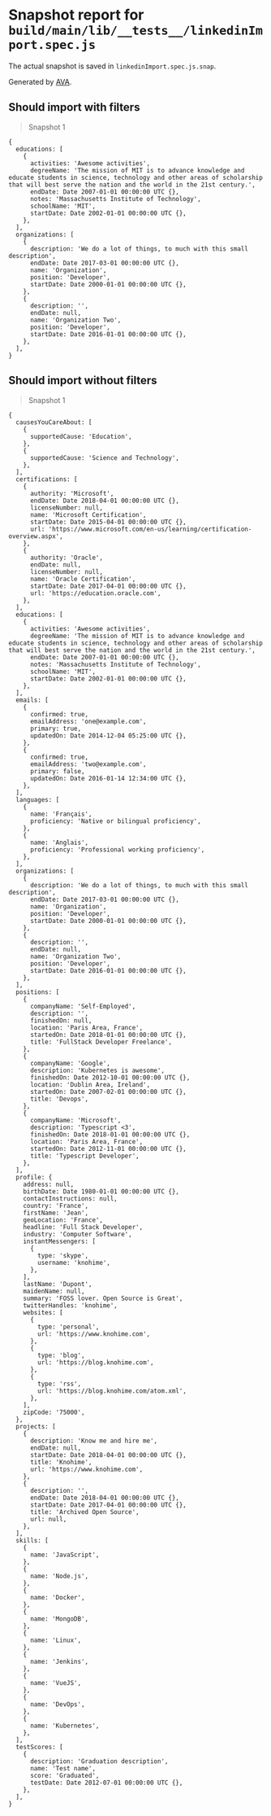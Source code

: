 # Snapshot report for `build/main/lib/__tests__/linkedinImport.spec.js`

The actual snapshot is saved in `linkedinImport.spec.js.snap`.

Generated by [AVA](https://ava.li).

## Should import with filters

> Snapshot 1

    {
      educations: [
        {
          activities: 'Awesome activities',
          degreeName: 'The mission of MIT is to advance knowledge and educate students in science, technology and other areas of scholarship that will best serve the nation and the world in the 21st century.',
          endDate: Date 2007-01-01 00:00:00 UTC {},
          notes: 'Massachusetts Institute of Technology',
          schoolName: 'MIT',
          startDate: Date 2002-01-01 00:00:00 UTC {},
        },
      ],
      organizations: [
        {
          description: 'We do a lot of things, to much with this small description',
          endDate: Date 2017-03-01 00:00:00 UTC {},
          name: 'Organization',
          position: 'Developer',
          startDate: Date 2000-01-01 00:00:00 UTC {},
        },
        {
          description: '',
          endDate: null,
          name: 'Organization Two',
          position: 'Developer',
          startDate: Date 2016-01-01 00:00:00 UTC {},
        },
      ],
    }

## Should import without filters

> Snapshot 1

    {
      causesYouCareAbout: [
        {
          supportedCause: 'Education',
        },
        {
          supportedCause: 'Science and Technology',
        },
      ],
      certifications: [
        {
          authority: 'Microsoft',
          endDate: Date 2018-04-01 00:00:00 UTC {},
          licenseNumber: null,
          name: 'Microsoft Certification',
          startDate: Date 2015-04-01 00:00:00 UTC {},
          url: 'https://www.microsoft.com/en-us/learning/certification-overview.aspx',
        },
        {
          authority: 'Oracle',
          endDate: null,
          licenseNumber: null,
          name: 'Oracle Certification',
          startDate: Date 2017-04-01 00:00:00 UTC {},
          url: 'https://education.oracle.com',
        },
      ],
      educations: [
        {
          activities: 'Awesome activities',
          degreeName: 'The mission of MIT is to advance knowledge and educate students in science, technology and other areas of scholarship that will best serve the nation and the world in the 21st century.',
          endDate: Date 2007-01-01 00:00:00 UTC {},
          notes: 'Massachusetts Institute of Technology',
          schoolName: 'MIT',
          startDate: Date 2002-01-01 00:00:00 UTC {},
        },
      ],
      emails: [
        {
          confirmed: true,
          emailAddress: 'one@example.com',
          primary: true,
          updatedOn: Date 2014-12-04 05:25:00 UTC {},
        },
        {
          confirmed: true,
          emailAddress: 'two@example.com',
          primary: false,
          updatedOn: Date 2016-01-14 12:34:00 UTC {},
        },
      ],
      languages: [
        {
          name: 'Français',
          proficiency: 'Native or bilingual proficiency',
        },
        {
          name: 'Anglais',
          proficiency: 'Professional working proficiency',
        },
      ],
      organizations: [
        {
          description: 'We do a lot of things, to much with this small description',
          endDate: Date 2017-03-01 00:00:00 UTC {},
          name: 'Organization',
          position: 'Developer',
          startDate: Date 2000-01-01 00:00:00 UTC {},
        },
        {
          description: '',
          endDate: null,
          name: 'Organization Two',
          position: 'Developer',
          startDate: Date 2016-01-01 00:00:00 UTC {},
        },
      ],
      positions: [
        {
          companyName: 'Self-Employed',
          description: '',
          finishedOn: null,
          location: 'Paris Area, France',
          startedOn: Date 2018-01-01 00:00:00 UTC {},
          title: 'FullStack Developer Freelance',
        },
        {
          companyName: 'Google',
          description: 'Kubernetes is awesome',
          finishedOn: Date 2012-10-01 00:00:00 UTC {},
          location: 'Dublin Area, Ireland',
          startedOn: Date 2007-02-01 00:00:00 UTC {},
          title: 'Devops',
        },
        {
          companyName: 'Microsoft',
          description: 'Typescript <3',
          finishedOn: Date 2018-01-01 00:00:00 UTC {},
          location: 'Paris Area, France',
          startedOn: Date 2012-11-01 00:00:00 UTC {},
          title: 'Typescript Developer',
        },
      ],
      profile: {
        address: null,
        birthDate: Date 1980-01-01 00:00:00 UTC {},
        contactInstructions: null,
        country: 'France',
        firstName: 'Jean',
        geoLocation: 'France',
        headline: 'Full Stack Developer',
        industry: 'Computer Software',
        instantMessengers: [
          {
            type: 'skype',
            username: 'knohime',
          },
        ],
        lastName: 'Dupont',
        maidenName: null,
        summary: 'FOSS lover. Open Source is Great',
        twitterHandles: 'knohime',
        websites: [
          {
            type: 'personal',
            url: 'https://www.knohime.com',
          },
          {
            type: 'blog',
            url: 'https://blog.knohime.com',
          },
          {
            type: 'rss',
            url: 'https://blog.knohime.com/atom.xml',
          },
        ],
        zipCode: '75000',
      },
      projects: [
        {
          description: 'Know me and hire me',
          endDate: null,
          startDate: Date 2018-04-01 00:00:00 UTC {},
          title: 'Knohime',
          url: 'https://www.knohime.com',
        },
        {
          description: '',
          endDate: Date 2018-04-01 00:00:00 UTC {},
          startDate: Date 2017-04-01 00:00:00 UTC {},
          title: 'Archived Open Source',
          url: null,
        },
      ],
      skills: [
        {
          name: 'JavaScript',
        },
        {
          name: 'Node.js',
        },
        {
          name: 'Docker',
        },
        {
          name: 'MongoDB',
        },
        {
          name: 'Linux',
        },
        {
          name: 'Jenkins',
        },
        {
          name: 'VueJS',
        },
        {
          name: 'DevOps',
        },
        {
          name: 'Kubernetes',
        },
      ],
      testScores: [
        {
          description: 'Graduation description',
          name: 'Test name',
          score: 'Graduated',
          testDate: Date 2012-07-01 00:00:00 UTC {},
        },
      ],
    }
